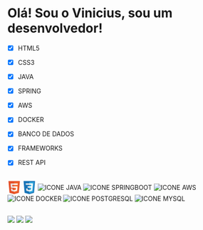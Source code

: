 # Olá! Sou o Vinicius, sou um desenvolvedor!

- [x] HTML5
- [x] CSS3
- [x] JAVA
- [x] SPRING
- [x] AWS
- [x] DOCKER
- [x] BANCO DE DADOS
- [x] FRAMEWORKS
- [x] REST API


<div style="display: inline_block"><br>
  <img align="center" alt="ICONE HTML" height="30" width="30" src="https://raw.githubusercontent.com/devicons/devicon/master/icons/html5/html5-original.svg">
  <img align="center" alt="ICONE CSS" height="30" width="30" src="https://raw.githubusercontent.com/devicons/devicon/master/icons/css3/css3-original.svg">
  <img align="center" alt="ICONE JAVA" height="30" width="30" src="https://cdn-icons-png.flaticon.com/512/3291/3291669.png">
 <img align="center" alt="ICONE SPRINGBOOT" height="30" width="30" src="https://img.icons8.com/color/48/000000/spring-logo.png">
<img align="center" alt="ICONE AWS" height="30" width="30" src="https://img.icons8.com/color/48/000000/amazon-web-services.png">
<img align="center" alt="ICONE DOCKER" height="30" width="30" src="https://img.icons8.com/color/48/000000/docker.png">
<img align="center" alt="ICONE POSTGRESQL" height="30" width="30" src="https://img.icons8.com/color/48/000000/postgreesql.png">
<img align="center" alt="ICONE MYSQL" height="30" width="30" src="https://img.icons8.com/color/48/000000/mysql-logo.png">


</div>
  
  ##
 
<div> 
  <a href = "mailto:vinicius.carmo1106@gmail.com"><img src="https://img.shields.io/badge/-Gmail-%23333?style=for-the-badge&logo=gmail&logoColor=white" target="_blank"></a>
  <a href="https://www.linkedin.com/in/vinicius-carmo-ba5626226/" target="_blank"><img src="https://img.shields.io/badge/-LinkedIn-%230077B5?style=for-the-badge&logo=linkedin&logoColor=white" target="_blank"></a> 
  <a href="https://www.instagram.com/vini.carmoo/?next=%2F" target="_blank"><img src="https://img.shields.io/badge/Instagram-E4405F?style=for-the-badge&logo=instagram&logoColor=white" target="_blank"></a> 
</div>
